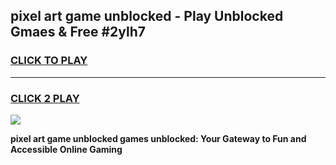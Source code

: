 
## pixel art game unblocked - Play Unblocked Gmaes & Free #2ylh7
<h3>
<a href="https://news.freeplayer.one?title=pixel_art_game_unblocked&ref=27F">CLICK TO PLAY</a></h3>
<hr>

<h3>
<a href="https://news.freeplayer.one?title=pixel_art_game_unblocked&ref=27F">CLICK 2 PLAY</a>
  
</h3>

<a href="https://news.freeplayer.one?title=pixel_art_game_unblocked&ref=27F/"><img src="https://clearcache.store/games.png"></a>


**pixel art game unblocked games unblocked: Your Gateway to Fun and Accessible Online Gaming**

